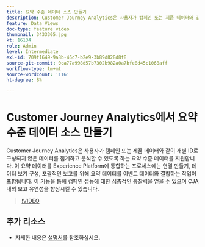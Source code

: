 ```yaml
---
title: 요약 수준 데이터 소스 만들기
description: Customer Journey Analytics은 사용자가 캠페인 또는 제품 데이터와 같이 개별 ID로 구성되지 않은 데이터를 집계하고 분석할 수 있도록 하는 요약 수준 데이터를 지원합니다.
feature: Data Views
doc-type: feature video
thumbnail: 3433305.jpg
kt: 16134
role: Admin
level: Intermediate
exl-id: 709f1649-9a8b-46c7-b2e9-3b89d828d8f8
source-git-commit: 0ca77a998d57b7302b982a0a7bfe8d45c1068aff
workflow-type: tm+mt
source-wordcount: '116'
ht-degree: 8%

---
```


# Customer Journey Analytics에서 요약 수준 데이터 소스 만들기

Customer Journey Analytics은 사용자가 캠페인 또는 제품 데이터와 같이 개별 ID로 구성되지 않은 데이터를 집계하고 분석할 수 있도록 하는 요약 수준 데이터를 지원합니다. 이 요약 데이터를 Experience Platform에 통합하는 프로세스에는 연결 만들기, 데이터 보기 구성, 포괄적인 보고를 위해 요약 데이터를 이벤트 데이터와 결합하는 작업이 포함됩니다. 이 기능을 통해 캠페인 성능에 대한 심층적인 통찰력을 얻을 수 있으며 CJA 내의 보고 유연성을 향상시킬 수 있습니다.

>[!VIDEO](https://video.tv.adobe.com/v/3433305/?quality=12&learn=on)

## 추가 리소스

* 자세한 내용은 [설명서](https://experienceleague.adobe.com/ko/docs/analytics-platform/using/cja-dataviews/summary-data)를 참조하십시오.

